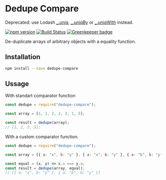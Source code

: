 # Dedupe Compare


Deprecated: use Lodash [_.uniq](https://lodash.com/docs/#uniq), [_.uniqBy](https://lodash.com/docs/#uniqBy) or [_.uniqWith](https://lodash.com/docs/#uniqWith) instead.



[![npm version](https://badge.fury.io/js/dedupe-compare.svg)](https://badge.fury.io/js/dedupe-compare)
[![Build Status](https://travis-ci.org/Tiim/dedupe-compare.svg?branch=master)](https://travis-ci.org/Tiim/dedupe-compare)
[![Greenkeeper badge](https://badges.greenkeeper.io/Tiim/dedupe-compare.svg)](https://greenkeeper.io/)

De-duplicate arrays of arbitrary objects with a equality function.

## Installation

```sh
npm install --save dedupe-compare
```

## Ussage

With standart comparator function

```js
const dedupe = require("dedupe-compare");

const array = [1, 1, 2, 2, 3, 1, 5];

const result = dedupe(array);
// [1, 2, 3, 5];
```

With a custom comparator function.

```js
const dedupe = require("dedupe-compare");

const array = [{ a: "x", b: "y" }, { a: "x", b: "y" }, { a: "b", b: "y" }];

const equal = (x, y) => x.a === y.a;
const result = dedupe(array, equal);
// [{ a: "x", b: "y" }, { a: "b", b: "y" }]
```
